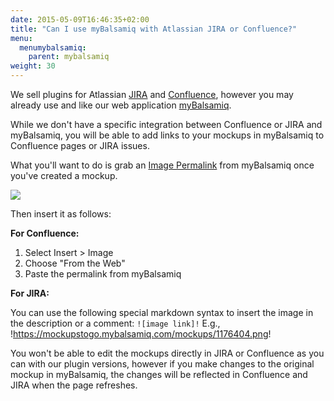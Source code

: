 ```yaml
---
date: 2015-05-09T16:46:35+02:00
title: "Can I use myBalsamiq with Atlassian JIRA or Confluence?"
menu:
  menumybalsamiq:
    parent: mybalsamiq
weight: 30
---
```


We sell plugins for Atlassian [JIRA](https://marketplace.atlassian.com/plugins/com.balsamiq.jira.plugins.mockups) and [Confluence](https://marketplace.atlassian.com/plugins/com.balsamiq.confluence.plugins.mockups), however you may already use and like our web application [myBalsamiq](http://balsamiq.com/products/mockups/mybalsamiq).

While we don't have a specific integration between Confluence or JIRA and myBalsamiq, you will be able to add links to your mockups in myBalsamiq to Confluence pages or JIRA issues.

What you'll want to do is grab an [Image Permalink](http://support.balsamiq.com/customer/portal/articles/112401#mockupdescriptionpermalinkdownload) from myBalsamiq once you've created a mockup.

![](http://media.balsamiq.com/img/support/docs/myb/mockup-info.png)

Then insert it as follows:

**For Confluence:**

1.  Select Insert > Image
2.  Choose "From the Web"
3.  Paste the permalink from myBalsamiq

**For JIRA:**

You can use the following special markdown syntax to insert the image in the description or a comment: `![image link]!` E.g., !https://mockupstogo.mybalsamiq.com/mockups/1176404.png!

You won't be able to edit the mockups directly in JIRA or Confluence as you can with our plugin versions, however if you make changes to the original mockup in myBalsamiq, the changes will be reflected in Confluence and JIRA when the page refreshes.

